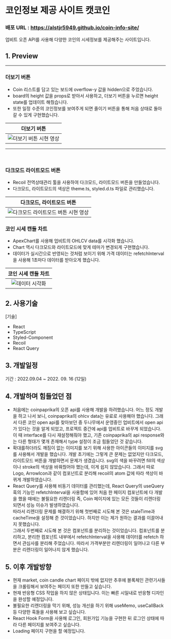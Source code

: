 # 코인정보 제공 사이트 캣코인

### 배포 URL : https://alstjr5949.github.io/coin-info-site/

업비트 오픈 API를 사용해 다양한 코인의 시세정보를 제공해주는 사이트입니다.

## 1. Preview

---

### 더보기 버튼

- Coin 리스트를 담고 있는 보드에 overflow-y 값을 hidden으로 주었습니다.
- board의 height 값을 props로 받아서 사용하고, 더보기 버튼을 누르면 height state를 업데이트 해줬습니다.
- 또한 일정 수준의 코인정보를 보여주게 되면 줄이기 버튼을 통해 처음 상태로 돌아갈 수 있게 구현했습니다.

| 더보기 버튼 |  
| :-----------------------------------------------:
| ![더보기 버튼 시현 영상](https://im.ezgif.com/tmp/ezgif-1-c5b6c33436.gif) |

---

<br/>

### 다크모드 라이트모드 버튼

- Recoil 전역상태관리 툴을 사용하여 다크모드, 라이트모드 버튼을 만들었습니다.
- 다크모드, 라이트모드의 색상은 theme.ts, styled.d.ts 파일로 관리했습니다.

| 다크모드, 라이트모드 버튼 |  
| :-----------------------------------------------:
| ![다크모드 라이트모드 버튼 시현 영상](https://im.ezgif.com/tmp/ezgif-1-a0ffb1bc7a.gif) |

### 코인 시세 캔들 차트

- ApexChart를 사용해 업비트의 OHLCV data를 시각화 했습니다.
- Chart 역시 다크모드와 라이트모드에 맞게 테마가 변경되게 구현했습니다.
- 데이터가 실시간으로 반영되는 것처럼 보이기 위해 가격 데이터는 refetchInterval을 사용해 1초마다 데이터를 받아오게 했습니다.

| 코인 시세 캔들 차트 |  
| :-----------------------------------------------:
| ![데이터 시각화](https://im.ezgif.com/tmp/ezgif-1-b992456dc9.gif) |

## 2. 사용기술

[기술]

- React
- TypeScript
- Styled-Component
- Recoil
- React Query

## 3. 개발일정

기간 : 2022.09.04 ~ 2022. 09. 16 (12일)

## 4. 개발하며 힘들었던 점

- 처음에는 coinpaprika의 오픈 api를 사용해 개발을 하려했습니다. 어느 정도 개발을 하고 나서 보니, coinpaprika의 ohlcv data는 유료로 사용해야 했습니다. 그래서 다른 코인 open api를 찾아보던 중 두나무에서 운영중인 업비트에서 open api가 있다는 것을 알게 되었고, 프로젝트 중간에 api를 업비트로 바꾸게 되었습니다. 이 때 interface를 다시 재설정해줘야 했고, 기존 coinpaprika의 api response와는 다른 형태가 몇개 존재해서 type 설정이 조금 힘들었던 것 같습니다.
  <br/>
- 확대를하더라도 깨짐이 없는 이미지를 보기 위해 사용한 아이콘들의 이미지를 svg를 사용해서 개발을 했습니다. 개발 초기에는 그렇게 큰 문제는 없었지만 다크모드, 라이트모드 버튼을 개발하면서 문제가 생겼습니다. svg의 색을 바꾸려면 fill의 색상이나 stroke의 색상을 바꿔줬어야 했는데, 이게 쉽지 않았습니다. 그래서 따로 Logo, ArrowIcon과 같이 컴포넌트로 분리해 recoil의 atom 값에 따라 색상이 바뀌게 개발하였습니다.
  <br/>
- React Query를 사용해 비동기 데이터를 관리했는데, React Query의 useQuery 훅의 기능인 refetchInterval을 사용함에 있어 처음 한 페이지 컴포넌트에 다 개발을 했을 때에는 불필요한 리렌더링 즉, Coin 페이지에 있는 모든 것들이 리렌더링 되면서 성능 이슈가 발생하였습니다.<br/> 따라서 리렌더링 문제를 해결하기 위해 첫번째로 시도해 본 것은 staleTime과 cacheTime을 설정해 준 것이었습니다. 하지만 이는 제가 원하는 결과를 이끌어내지 못했습니다. <br/>그래서 두번째로 시도해 본 것은 컴포넌트를 분리하는 것이었습니다. 컴포넌트를 분리하고, 분리한 컴포넌트 내부에서 refetchInterval을 사용해 데이터를 refetch 하면서 관심사를 분리해 주었습니다. 따라서 가격부분만 리렌더링이 일어나고 다른 부분은 리렌더링이 일어나지 않게 했습니다.
  <br/>

## 5. 이후 개발방향

- 현재 market, coin candle chart 페이지 밖에 없지만 추후에 블록체인 관련기사들을 크롤링해서 보여주는 페이지 또한 만들고 싶습니다.
  <br/>
- 현재 반응형 CSS 작업을 하지 않은 상태입니다. 이는 빠른 시일내로 반응형 디자인을 완성할 예정입니다.
  <br/>
- 불필요한 리렌더링을 막기 위해, 성능 개선을 하기 위해 useMemo, useCallBack 등 다양한 훅들을 사용해 보고 싶습니다.
  <br/>
- React Hook Form을 사용해 로그인, 회원가입 기능을 구현한 뒤 로그인 상태에 따라 다른 페이지를 보여주고 싶습니다.
  <br/>
- Loading 페이지 구현을 할 예정입니다.
